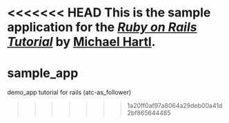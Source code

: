 <<<<<<< HEAD
This is the sample application for
the [*Ruby on Rails Tutorial*](http://railstutorial.org/)
by [Michael Hartl](http://michaelhartl.com/).
=======
sample_app
==========

demo_app tutorial for rails (atc-as_follower)
>>>>>>> 1a20ff0af97a8064a29deb00a41d2bf865644485
